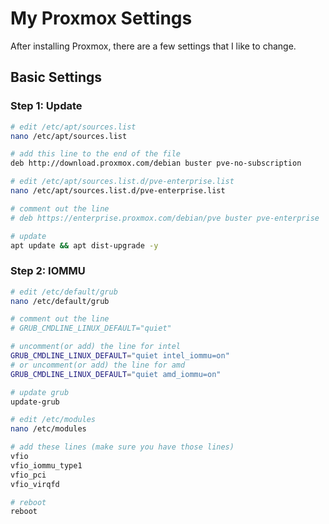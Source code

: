# My Proxmox Settings

After installing Proxmox, there are a few settings that I like to change.

## Basic Settings

### Step 1: Update

```bash
# edit /etc/apt/sources.list
nano /etc/apt/sources.list

# add this line to the end of the file
deb http://download.proxmox.com/debian buster pve-no-subscription

# edit /etc/apt/sources.list.d/pve-enterprise.list
nano /etc/apt/sources.list.d/pve-enterprise.list

# comment out the line
# deb https://enterprise.proxmox.com/debian/pve buster pve-enterprise

# update
apt update && apt dist-upgrade -y
```

### Step 2: IOMMU

```bash
# edit /etc/default/grub
nano /etc/default/grub

# comment out the line
# GRUB_CMDLINE_LINUX_DEFAULT="quiet"

# uncomment(or add) the line for intel
GRUB_CMDLINE_LINUX_DEFAULT="quiet intel_iommu=on"
# or uncomment(or add) the line for amd
GRUB_CMDLINE_LINUX_DEFAULT="quiet amd_iommu=on"

# update grub
update-grub

# edit /etc/modules
nano /etc/modules

# add these lines (make sure you have those lines)
vfio
vfio_iommu_type1
vfio_pci
vfio_virqfd

# reboot
reboot
```


